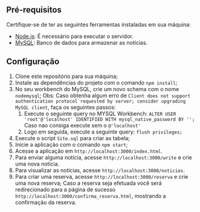 ## Pré-requisitos

Certifique-se de ter as seguintes ferramentas instaladas em sua máquina:

- [Node.js](https://nodejs.org/): É necessário para executar o servidor.
- [MySQL](https://www.mysql.com/): Banco de dados para armazenar as notícias.

## Configuração

1. Clone este repositório para sua máquina;
2. Instale as dependências do projeto com o comando `npm install`;
3. No seu workbench do MySQL, crie um novo schema com o nome `nodemysql`;
   Obs: Caso obtenha algum erro de `Client does not support authentication protocol requested by server; consider upgrading MySQL client`, faça os seguintes passos:
   1. Execute o seguinte query no MYSQL Workbench:
      `ALTER USER 'root'@'localhost' IDENTIFIED WITH mysql_native_password BY '';`
      Caso nao consiga execute sem o `@'localhost'`
   2. Logo em seguida, execute a seguinte query: `flush privileges;`
4. Execute o script `Site.sql` para criar as tabela;
5. Inicie a aplicação com o comando `npm start`;
6. Acesse a aplicação em `http://localhost:3000/index.html`.
7. Para enviar alguma notícia, acesse `http://localhost:3000/write` e crie uma nova notícia.
8. Para visualizar as notícias, acesse `http://localhost:3000/noticias`.
9. Para criar uma reserva, acesse `http://localhost:3000/reserva` e crie uma nova reserva; Caso a reserva seja efetuada você será redirecionado para a página de sucesso `http://localhost:3000/confirma_reserva.html`, mostrando a confirmação da reserva.
